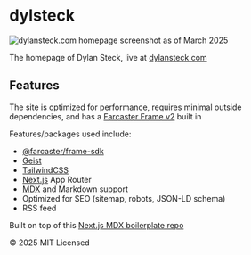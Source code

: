 # dylsteck

![dylansteck.com homepage screenshot as of March 2025](https://i.imgur.com/n10UhsD.png)

The homepage of Dylan Steck, live at [dylansteck.com](https://dylansteck.com)

## Features
The site is optimized for performance, requires minimal outside dependencies, and has a [Farcaster Frame v2](https://github.com/farcasterxyz/protocol/discussions/205) built in 

Features/packages used include:
- [@farcaster/frame-sdk](https://github.com/farcasterxyz/frames)
- [Geist](https://vercel.com/font)
- [TailwindCSS](https://tailwindcss.com/)
- [Next.js](https://nextjs.org/) App Router
- [MDX](https://mdxjs.com/) and Markdown support
- Optimized for SEO (sitemap, robots, JSON-LD schema)
- RSS feed

Built on top of this [Next.js MDX boilerplate repo](https://github.com/vercel/examples/tree/main/solutions/blog)

© 2025 MIT Licensed